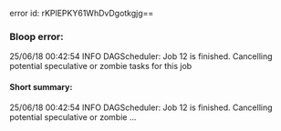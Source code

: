 error id: rKPlEPKY61WhDvDgotkgjg==
### Bloop error:

25/06/18 00:42:54 INFO DAGScheduler: Job 12 is finished. Cancelling potential speculative or zombie tasks for this job
#### Short summary: 

25/06/18 00:42:54 INFO DAGScheduler: Job 12 is finished. Cancelling potential speculative or zombie ...